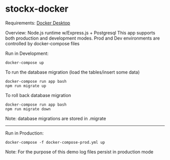 # stockx-docker

Requirements:
[Docker Desktop]((https://pages.github.com/))

Overview: 
Node.js runtime w/Express.js + Postgresql
This app supports both production and development modes.
Prod and Dev environments are controlled by docker-compose files

Run in Development: 
```
docker-compose up
```
To run the database migration (load the tables/insert some data)
```
docker-compose run app bash
npm run migrate up
```
To roll back database migration
```
docker-compose run app bash
npm run migrate down
```
Note: database migrations are stored in .migrate

----------------------------------------------------

Run in Production:
```
docker-compose -f docker-compose-prod.yml up
```
Note: For the purpose of this demo log files persist in production mode

